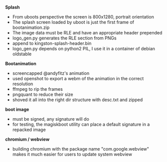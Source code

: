 
**Splash**
- From uboots perspective the screen is 800x1280, portrait orientation
- The splash screen loaded by uboot is just the first frame of bootanimation.zip
- The image data must be RLE and have an appropriate header prepended
- logo_gen.py generates the RLE section from PNGs
- append to kingston-splash-header.bin  
- logo_gen.py depends on python2 PIL, I use it in a container of debian oldstable

**Bootanimation**

- screencapped @andyfitz's animation
- used openshot to export a webm of the animation in the correct resolution
- ffmpeg to rip the frames
- pngquant to reduce their size
- shoved it all into the right dir structure with desc.txt and zipped

**boot image**
- must be signed, any signature will do
- for testing, the magiskboot utility can place a default signature in a repacked image

**chromium / webview**
- building chromium with the package name "com.google.webview" makes it much easier for users to update system webview
